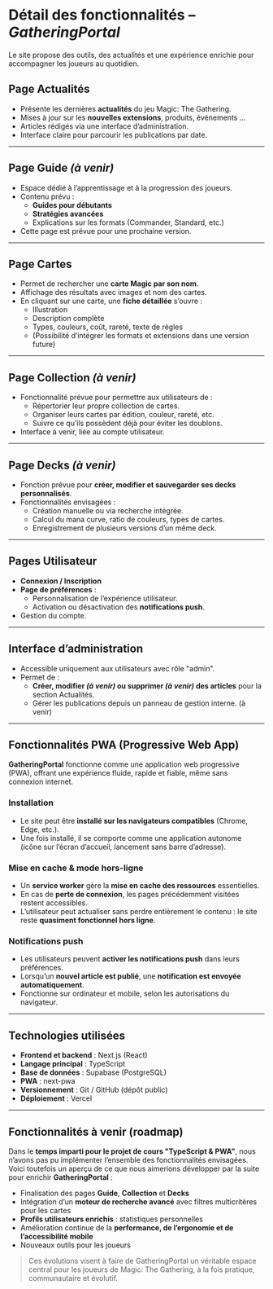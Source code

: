 # Détail des fonctionnalités – *GatheringPortal*

Le site propose des outils, des actualités et une expérience enrichie pour accompagner les joueurs au quotidien.



## Page Actualités

- Présente les dernières **actualités** du jeu Magic: The Gathering.
- Mises à jour sur les **nouvelles extensions**, produits, événements ...
- Articles rédigés via une interface d’administration.
- Interface claire pour parcourir les publications par date.

---

## Page Guide *(à venir)*

- Espace dédié à l’apprentissage et à la progression des joueurs.
- Contenu prévu :
  - **Guides pour débutants**
  - **Stratégies avancées**
  - Explications sur les formats (Commander, Standard, etc.)
- Cette page est prévue pour une prochaine version.

---

## Page Cartes

- Permet de rechercher une **carte Magic par son nom**.
- Affichage des résultats avec images et nom des cartes.
- En cliquant sur une carte, une **fiche détaillée** s’ouvre :
  - Illustration
  - Description complète
  - Types, couleurs, coût, rareté, texte de règles
  - (Possibilité d’intégrer les formats et extensions dans une version future)

---

## Page Collection *(à venir)*

- Fonctionnalité prévue pour permettre aux utilisateurs de :
  - Répertorier leur propre collection de cartes.
  - Organiser leurs cartes par édition, couleur, rareté, etc.
  - Suivre ce qu’ils possèdent déjà pour éviter les doublons.
- Interface à venir, liée au compte utilisateur.

---

## Page Decks *(à venir)*

- Fonction prévue pour **créer, modifier et sauvegarder ses decks personnalisés**.
- Fonctionnalités envisagées :
  - Création manuelle ou via recherche intégrée.
  - Calcul du mana curve, ratio de couleurs, types de cartes.
  - Enregistrement de plusieurs versions d’un même deck.

---

## Pages Utilisateur

- **Connexion / Inscription**
- **Page de préférences** :
  - Personnalisation de l’expérience utilisateur.
  - Activation ou désactivation des **notifications push**.
- Gestion du compte.

---

## Interface d’administration

- Accessible uniquement aux utilisateurs avec rôle "admin".
- Permet de :
  - **Créer, modifier *(à venir)* ou supprimer *(à venir)* des articles** pour la section Actualités.
  - Gérer les publications depuis un panneau de gestion interne. (à venir)

---

## Fonctionnalités PWA (Progressive Web App)

**GatheringPortal** fonctionne comme une application web progressive (PWA), offrant une expérience fluide, rapide et fiable, même sans connexion internet.

### Installation

- Le site peut être **installé sur les navigateurs compatibles** (Chrome, Edge, etc.).
- Une fois installé, il se comporte comme une application autonome (icône sur l’écran d’accueil, lancement sans barre d’adresse).

### Mise en cache & mode hors-ligne

- Un **service worker** gère la **mise en cache des ressources** essentielles.
- En cas de **perte de connexion**, les pages précédemment visitées restent accessibles.
- L’utilisateur peut actualiser sans perdre entièrement le contenu : le site reste **quasiment fonctionnel hors ligne**.

### Notifications push

- Les utilisateurs peuvent **activer les notifications push** dans leurs préférences.
- Lorsqu’un **nouvel article est publié**, une **notification est envoyée automatiquement**.
- Fonctionne sur ordinateur et mobile, selon les autorisations du navigateur.

---

## Technologies utilisées

- **Frontend et backend** : Next.js (React)
- **Langage principal** : TypeScript
- **Base de données** : Supabase (PostgreSQL)
- **PWA** : next-pwa
- **Versionnement** : Git / GitHub (dépôt public)
- **Déploiement** : Vercel

---

## Fonctionnalités à venir (roadmap)

Dans le **temps imparti pour le projet de cours "TypeScript & PWA"**, nous n’avons pas pu implémenter l’ensemble des fonctionnalités envisagées.  
Voici toutefois un aperçu de ce que nous aimerions développer par la suite pour enrichir **GatheringPortal** :

- Finalisation des pages **Guide**, **Collection** et **Decks**
- Intégration d’un **moteur de recherche avancé** avec filtres multicritères pour les cartes
- **Profils utilisateurs enrichis** : statistiques personnelles
- Amélioration continue de la **performance, de l’ergonomie et de l’accessibilité mobile**
- Nouveaux outils pour les joueurs

> Ces évolutions visent à faire de GatheringPortal un véritable espace central pour les joueurs de Magic: The Gathering, à la fois pratique, communautaire et évolutif.
